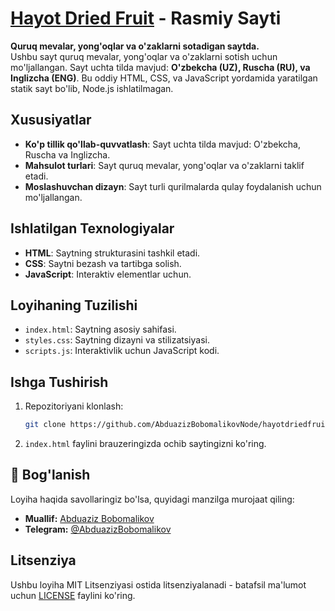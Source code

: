 
# [Hayot Dried Fruit](https://hayotdriedfruit.uz/) - Rasmiy Sayti

**Quruq mevalar, yong'oqlar va o'zaklarni sotadigan saytda.**  
Ushbu sayt quruq mevalar, yong'oqlar va o'zaklarni sotish uchun mo'ljallangan. Sayt uchta tilda mavjud: **O'zbekcha (UZ), Ruscha (RU), va Inglizcha (ENG)**. Bu oddiy HTML, CSS, va JavaScript yordamida yaratilgan statik sayt bo'lib, Node.js ishlatilmagan.

## Xususiyatlar
- **Ko'p tillik qo'llab-quvvatlash**: Sayt uchta tilda mavjud: O'zbekcha, Ruscha va Inglizcha.
- **Mahsulot turlari**: Sayt quruq mevalar, yong'oqlar va o'zaklarni taklif etadi.
- **Moslashuvchan dizayn**: Sayt turli qurilmalarda qulay foydalanish uchun mo'ljallangan.

## Ishlatilgan Texnologiyalar
- **HTML**: Saytning strukturasini tashkil etadi.
- **CSS**: Saytni bezash va tartibga solish.
- **JavaScript**: Interaktiv elementlar uchun.

## Loyihaning Tuzilishi
- `index.html`: Saytning asosiy sahifasi.
- `styles.css`: Saytning dizayni va stilizatsiyasi.
- `scripts.js`: Interaktivlik uchun JavaScript kodi.

## Ishga Tushirish
1. Repozitoriyani klonlash:
   ```bash
   git clone https://github.com/AbduazizBobomalikovNode/hayotdriedfruit.uz
   ```
2. `index.html` faylini brauzeringizda ochib saytingizni ko'ring.

## 📧 Bog'lanish

Loyiha haqida savollaringiz bo'lsa, quyidagi manzilga murojaat qiling:
- **Muallif:** [Abduaziz Bobomalikov](https://github.com/AbduazizBobomalikovNode)
- **Telegram:** [@AbduazizBobomalikov](https://t.me/@Bobomalikov_Abduaziz)

## Litsenziya
Ushbu loyiha MIT Litsenziyasi ostida litsenziyalanadi - batafsil ma'lumot uchun [LICENSE](LICENSE) faylini ko'ring.
